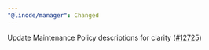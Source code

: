 ```yaml
---
"@linode/manager": Changed
---
```


Update Maintenance Policy descriptions for clarity ([#12725](https://github.com/linode/manager/pull/12725))
